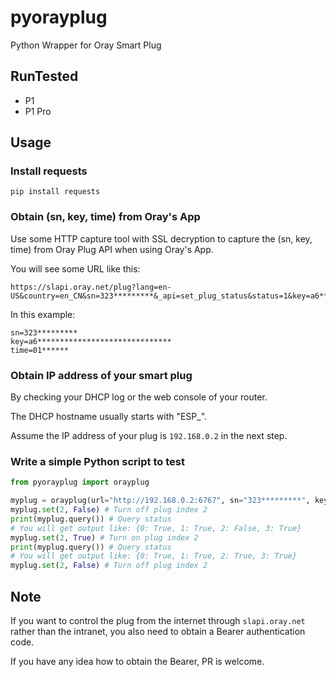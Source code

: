 # pyorayplug

Python Wrapper for Oray Smart Plug

## RunTested

- P1
- P1 Pro

## Usage

### Install requests

```shell
pip install requests
```

### Obtain (sn, key, time) from Oray's App

Use some HTTP capture tool with SSL decryption to capture the (sn, key, time) from Oray Plug API when using Oray's App.

You will see some URL like this:

```console
https://slapi.oray.net/plug?lang=en-US&country=en_CN&sn=323*********&_api=set_plug_status&status=1&key=a6******************************&time=01******&index=0
```

In this example:

```
sn=323*********
key=a6******************************
time=01******
```

### Obtain IP address of your smart plug

By checking your DHCP log or the web console of your router.

The DHCP hostname usually starts with "ESP_".

Assume the IP address of your plug is `192.168.0.2` in the next step.

### Write a simple Python script to test

```python
from pyorayplug import orayplug

myplug = orayplug(url="http://192.168.0.2:6767", sn="323*********", key="a6******************************", time="01******")
myplug.set(2, False) # Turn off plug index 2
print(myplug.query()) # Query status
# You will get output like: {0: True, 1: True, 2: False, 3: True}
myplug.set(2, True) # Turn on plug index 2
print(myplug.query()) # Query status
# You will get output like: {0: True, 1: True, 2: True, 3: True}
myplug.set(2, False) # Turn off plug index 2
```

## Note

If you want to control the plug from the internet through `slapi.oray.net` rather than the intranet, you also need to obtain a Bearer authentication code.

If you have any idea how to obtain the Bearer, PR is welcome.